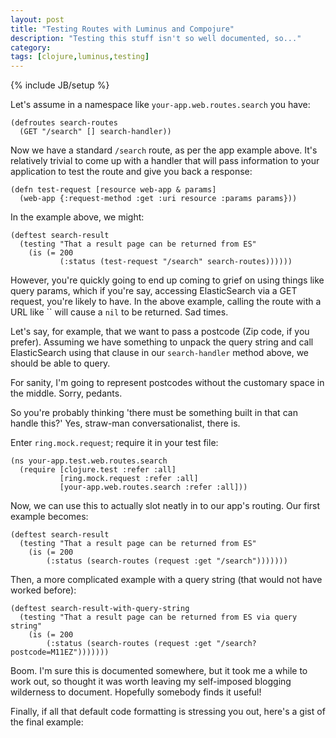 ```yaml
---
layout: post
title: "Testing Routes with Luminus and Compojure"
description: "Testing this stuff isn't so well documented, so..."
category: 
tags: [clojure,luminus,testing]
---
```

{% include JB/setup %}

Let's assume in a namespace like `your-app.web.routes.search` you have:

```
(defroutes search-routes
  (GET "/search" [] search-handler))
```

Now we have a standard `/search` route, as per the app example above. It's relatively trivial to come up with a handler that will pass information to your application to test the route and give you back a response:

```
(defn test-request [resource web-app & params]
  (web-app {:request-method :get :uri resource :params params}))
```

In the example above, we might:

```
(deftest search-result
  (testing "That a result page can be returned from ES"
    (is (= 200
           (:status (test-request "/search" search-routes))))))
```

However, you're quickly going to end up coming to grief on using things like query params, which if you're say, accessing ElasticSearch via a GET request, you're likely to have. In the above example, calling the route with a URL like `` will cause a `nil` to be returned. Sad times.

Let's say, for example, that we want to pass a postcode (Zip code, if you prefer). Assuming we have something to unpack the query string and call ElasticSearch using that clause in our `search-handler` method above, we should be able to query.

For sanity, I'm going to represent postcodes without the customary space in the middle. Sorry, pedants.

So you're probably thinking 'there must be something built in that can handle this?' Yes, straw-man conversationalist, there is.

Enter `ring.mock.request`; require it in your test file:

```
(ns your-app.test.web.routes.search
  (require [clojure.test :refer :all]
           [ring.mock.request :refer :all]
           [your-app.web.routes.search :refer :all]))
```

Now, we can use this to actually slot neatly in to our app's routing. Our first example becomes:

```
(deftest search-result
  (testing "That a result page can be returned from ES"
    (is (= 200
        (:status (search-routes (request :get "/search")))))))
```

Then, a more complicated example with a query string (that would not have worked before):

```
(deftest search-result-with-query-string
  (testing "That a result page can be returned from ES via query string"
    (is (= 200
        (:status (search-routes (request :get "/search?postcode=M11EZ")))))))
```

Boom. I'm sure this is documented somewhere, but it took me a while to work out, so thought it was worth leaving my self-imposed blogging wilderness to document. Hopefully somebody finds it useful!

Finally, if all that default code formatting is stressing you out, here's a gist of the final example:

<script src="https://gist.github.com/the-frey/f11583c388f8875b9f04775abcfa9538.js"></script>


